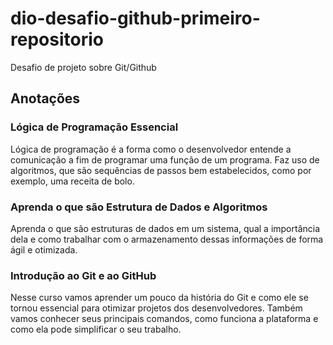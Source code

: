 # dio-desafio-github-primeiro-repositorio
Desafio de projeto sobre Git/Github

## Anotações

### Lógica de Programação Essencial
Lógica de programação é a forma como o desenvolvedor entende a
comunicação a fim de programar uma função de um programa.
Faz uso de algoritmos, que são sequências de passos bem
estabelecidos, como por exemplo, uma receita de bolo. 

### Aprenda o que são Estrutura de Dados e Algoritmos
Aprenda o que são estruturas de dados em um sistema, qual a importância
dela e como trabalhar com o armazenamento dessas informações de forma
ágil e otimizada.

### Introdução ao Git e ao GitHub
Nesse curso vamos aprender um pouco da história do Git e como ele se
tornou essencial para otimizar projetos dos desenvolvedores.
Também vamos conhecer seus principais comandos, como funciona a
plataforma e como ela pode simplificar o seu trabalho.
